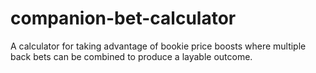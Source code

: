 # companion-bet-calculator
A calculator for taking advantage of bookie price boosts where multiple back bets can be combined to produce a layable outcome.
